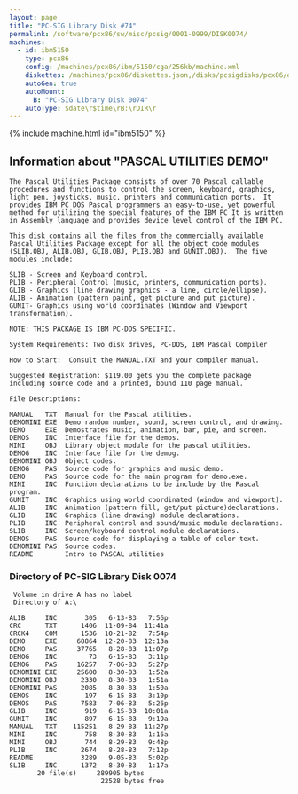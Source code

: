 ```yaml
---
layout: page
title: "PC-SIG Library Disk #74"
permalink: /software/pcx86/sw/misc/pcsig/0001-0999/DISK0074/
machines:
  - id: ibm5150
    type: pcx86
    config: /machines/pcx86/ibm/5150/cga/256kb/machine.xml
    diskettes: /machines/pcx86/diskettes.json,/disks/pcsigdisks/pcx86/diskettes.json
    autoGen: true
    autoMount:
      B: "PC-SIG Library Disk 0074"
    autoType: $date\r$time\rB:\rDIR\r
---
```


{% include machine.html id="ibm5150" %}

## Information about "PASCAL UTILITIES DEMO"

    The Pascal Utilities Package consists of over 70 Pascal callable
    procedures and functions to control the screen, keyboard, graphics,
    light pen, joysticks, music, printers and communication ports.  It
    provides IBM PC DOS Pascal programmers an easy-to-use, yet powerful
    method for utilizing the special features of the IBM PC It is written
    in Assembly language and provides device level control of the IBM PC.
    
    This disk contains all the files from the commercially available
    Pascal Utilities Package except for all the object code modules
    (SLIB.OBJ, ALIB.OBJ, GLIB.OBJ, PLIB.OBJ and GUNIT.OBJ).  The five
    modules include:
    
    SLIB - Screen and Keyboard control.
    PLIB - Peripheral Control (music, printers, communication ports).
    GLIB - Graphics (line drawing graphics - a line, circle/ellipse).
    ALIB - Animation (pattern paint, get picture and put picture).
    GUNIT- Graphics using world coordinates (Window and Viewport
    transformation).
    
    NOTE: THIS PACKAGE IS IBM PC-DOS SPECIFIC.
    
    System Requirements: Two disk drives, PC-DOS, IBM Pascal Compiler
    
    How to Start:  Consult the MANUAL.TXT and your compiler manual.
    
    Suggested Registration: $119.00 gets you the complete package
    including source code and a printed, bound 110 page manual.
    
    File Descriptions:
    
    MANUAL   TXT  Manual for the Pascal utilities.
    DEMOMINI EXE  Demo random number, sound, screen control, and drawing.
    DEMO     EXE  Demostrates music, animation, bar, pie, and screen.
    DEMOS    INC  Interface file for the demos.
    MINI     OBJ  Library object module for the pascal utilities.
    DEMOG    INC  Interface file for the demog.
    DEMOMINI OBJ  Object codes.
    DEMOG    PAS  Source code for graphics and music demo.
    DEMO     PAS  Source code for the main program for demo.exe.
    MINI     INC  Function declarations to be include by the Pascal program.
    GUNIT    INC  Graphics using world coordinated (window and viewport).
    ALIB     INC  Animation (pattern fill, get/put picture)declarations.
    GLIB     INC  Graphics (line drawing) module declarations.
    PLIB     INC  Peripheral control and sound/music module declarations.
    SLIB     INC  Screen/keyboard control module declarations.
    DEMOS    PAS  Source code for displaying a table of color text.
    DEMOMINI PAS  Source codes.
    README        Intro to PASCAL utilities

### Directory of PC-SIG Library Disk 0074

     Volume in drive A has no label
     Directory of A:\

    ALIB     INC       305   6-13-83   7:56p
    CRC      TXT      1406  11-09-84  11:41a
    CRCK4    COM      1536  10-21-82   7:54p
    DEMO     EXE     68864  12-20-83  12:13a
    DEMO     PAS     37765   8-28-83  11:07p
    DEMOG    INC        73   6-15-83   3:11p
    DEMOG    PAS     16257   7-06-83   5:27p
    DEMOMINI EXE     25600   8-30-83   1:52a
    DEMOMINI OBJ      2330   8-30-83   1:51a
    DEMOMINI PAS      2085   8-30-83   1:50a
    DEMOS    INC       197   6-15-83   3:10p
    DEMOS    PAS      7583   7-06-83   5:26p
    GLIB     INC       919   6-15-83  10:01a
    GUNIT    INC       897   6-15-83   9:19a
    MANUAL   TXT    115251   8-29-83  11:27p
    MINI     INC       758   8-30-83   1:16a
    MINI     OBJ       744   8-29-83   9:48p
    PLIB     INC      2674   8-28-83   7:12p
    README            3289   9-05-83   5:02p
    SLIB     INC      1372   8-30-83   1:17a
           20 file(s)     289905 bytes
                           22528 bytes free
